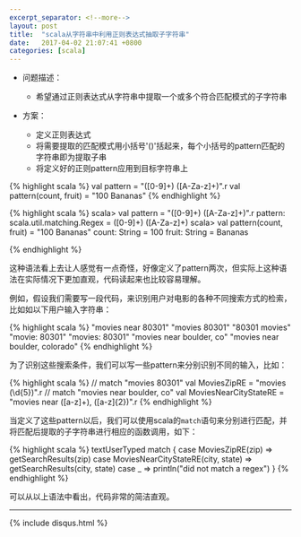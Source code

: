 ```yaml
---
excerpt_separator: <!--more-->
layout: post
title:  "scala从字符串中利用正则表达式抽取子字符串"
date:   2017-04-02 21:07:41 +0800
categories: [scala]
---
```


* 问题描述：
  * 希望通过正则表达式从字符串中提取一个或多个符合匹配模式的子字符串
  
* 方案：
  * 定义正则表达式
  * 将需要提取的匹配模式用小括号'()'括起来，每个小括号的pattern匹配的字符串即为提取子串
  * 将定义好的正则pattern应用到目标字符串上
  
{% highlight scala %}
val pattern = "([0-9]+) ([A-Za-z]+)".r
val pattern(count, fruit) = "100 Bananas"
{% endhighlight %}
<!--more-->

{% highlight scala %}
scala> val pattern = "([0-9]+) ([A-Za-z]+)".r
pattern: scala.util.matching.Regex = ([0-9]+) ([A-Za-z]+)
scala> val pattern(count, fruit) = "100 Bananas" count: String = 100
fruit: String = Bananas

{% endhighlight %}


这种语法看上去让人感觉有一点奇怪，好像定义了pattern两次，但实际上这种语法在实际情况下更加直观，代码读起来也比较容易理解。

例如，假设我们需要写一段代码，来识别用户对电影的各种不同搜索方式的检索，比如如以下用户输入字符串：

{% highlight scala %}
"movies near 80301"
"movies 80301"
"80301 movies"
"movie: 80301"
"movies: 80301"
"movies near boulder, co"
"movies near boulder, colorado"
{% endhighlight %}


为了识别这些搜索条件，我们可以写一些pattern来分别识别不同的输入，比如：

{% highlight scala %}
// match "movies 80301"
val MoviesZipRE = "movies (\\d{5})".r // match "movies near boulder, co"
val MoviesNearCityStateRE = "movies near ([a-z]+), ([a-z]{2})".r
{% endhighlight %}


当定义了这些pattern以后，我们可以使用scala的`match`语句来分别进行匹配，并将匹配后提取的子字符串进行相应的函数调用，如下：

{% highlight scala %}
textUserTyped match {
  case MoviesZipRE(zip) => getSearchResults(zip)
  case MoviesNearCityStateRE(city, state) => getSearchResults(city, state) 
  case _ => println("did not match a regex")
}
{% endhighlight %}


可以从以上语法中看出，代码非常的简洁直观。

<hr/>
{% include disqus.html %}
